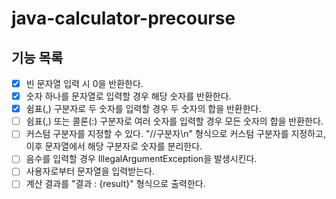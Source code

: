 # java-calculator-precourse

## 기능 목록

- [x] 빈 문자열 입력 시 0을 반환한다.
- [x] 숫자 하나를 문자열로 입력할 경우 해당 숫자를 반환한다.
- [x] 쉼표(,) 구분자로 두 숫자를 입력할 경우 두 숫자의 합을 반환한다.
- [ ] 쉼표(,) 또는 콜론(:) 구분자로 여러 숫자를 입력할 경우 모든 숫자의 합을 반환한다.
- [ ] 커스텀 구분자를 지정할 수 있다. "//구분자\n" 형식으로 커스텀 구분자를 지정하고, 이후 문자열에서 해당 구분자로 숫자를 분리한다.
- [ ] 음수를 입력할 경우 IllegalArgumentException을 발생시킨다.
- [ ] 사용자로부터 문자열을 입력받는다.
- [ ] 계산 결과를 "결과 : {result}" 형식으로 출력한다.